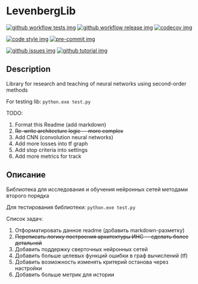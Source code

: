 # LevenbergLib

[![github workflow tests img]][github workflow tests]
[![github workflow release img]][github workflow release]
[![codecov img]][codecov]

[![code style img]][code style]
[![pre-commit img]][pre-commit]

[![github issues img]][github issues]
[![github tutorial img]][github tutorial]

[github workflow tests img]: https://github.com/xausssr/nnreslib/workflows/Tests/badge.svg?branch=main
[github workflow tests]: https://github.com/xausssr/nnreslib/actions?query=workflow%3ATests

[github workflow release img]: https://github.com/xausssr/nnreslib/workflows/Release/badge.svg
[github workflow release]: https://github.com/xausssr/nnreslib/actions?query=workflow%3ARelease

[codecov img]: https://codecov.io/gh/xausssr/nnreslib/branch/master/graph/badge.svg?token=JFA88DQ3T4
[codecov]: https://codecov.io/gh/xausssr/nnreslib

[code style img]: https://img.shields.io/badge/code%20style-black-000000.svg
[code style]: https://github.com/psf/black

[pre-commit img]: https://img.shields.io/badge/pre--commit-enabled-brightgreen?logo=pre-commit&logoColor=white
[pre-commit]: https://github.com/pre-commit/pre-commit

[github issues img]: https://img.shields.io/badge/issue_tracking-github-blue.svg
[github issues]: https://github.com/xausssr/nnreslib/issues

[github tutorial img]: https://img.shields.io/badge/PR-Welcome-%23FF8300.svg?
[github tutorial]: https://git-scm.com/book/en/v2/GitHub-Contributing-to-a-Project

## Description

Library for research and teaching of neural networks using second-order methods

For testing lib: `python.exe test.py`

TODO:

1. Format this Readme (add markdown)
2. ~~Re-write architecture logic -- more complex~~
3. Add CNN (convolution neural networks)
4. Add more losses into tf graph
5. Add stop criteria into settings
6. Add more metrics for track

## Описание

Библиотека для исследования и обучения нейронных сетей методами второго порядка

Для тестирования библиотеки: `python.exe test.py`

Список задач:

1. Отформатировать данное readme (добавить markdown-разметку)
2. ~~Переписать логику построения архитектуры ИНС -- сделать более детальной~~
3. Добавить поддержку сверточных нейронных сетей
4. Добавить больше целевых функций ошибки в граф вычислений (tf)
5. Добавить возможность изменять критерий останова через настройки
6. Добавить больше метрик для истории
